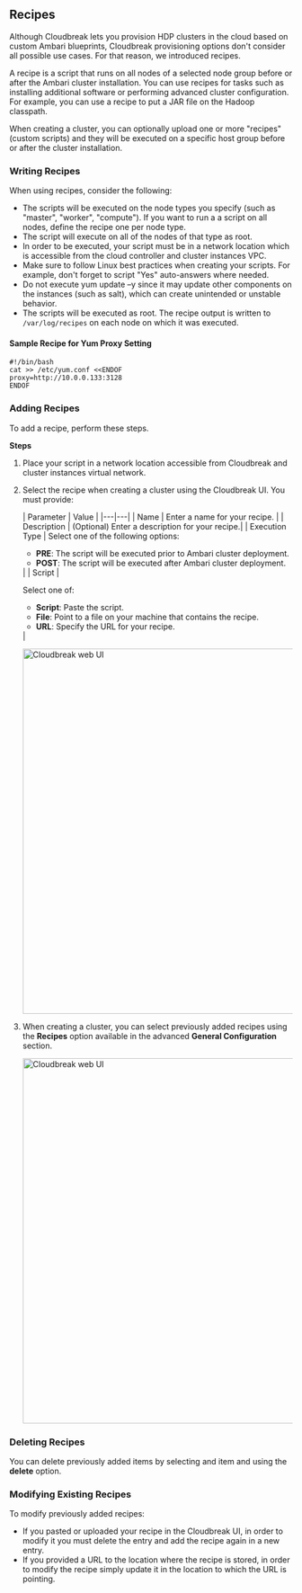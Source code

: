 ## Recipes

Although Cloudbreak lets you provision HDP clusters in the cloud based on custom Ambari blueprints, Cloudbreak provisioning options don't consider all possible use cases. For that reason, we introduced recipes. 

A recipe is a script that runs on all nodes of a selected node group before or after the Ambari cluster installation. You can use recipes for tasks such as installing additional software or performing advanced cluster configuration. For example, you can use a recipe to put a JAR file on the Hadoop classpath.

When creating a cluster, you can optionally upload one or more "recipes" (custom scripts) and they will be executed on a specific host group before or after the cluster installation. 


### Writing Recipes

When using recipes, consider the following:

* The scripts will be executed on the node types you specify (such as "master", "worker", "compute"). If you want to run a a script on all nodes, define the recipe one per node type.  
* The script will execute on all of the nodes of that type as root.  
* In order to be executed, your script must be in a network location which is accessible from the cloud controller and cluster instances VPC.  
* Make sure to follow Linux best practices when creating your scripts. For example, don't forget to script "Yes" auto-answers where needed.  
* Do not execute yum update –y since it may update other components on the instances (such as salt), which can create unintended or unstable behavior.   
* The scripts will be executed as root. The recipe output is written to `/var/log/recipes` on each node on which it was executed.
 

#### Sample Recipe for Yum Proxy Setting

```
#!/bin/bash
cat >> /etc/yum.conf <<ENDOF
proxy=http://10.0.0.133:3128
ENDOF
```

### Adding Recipes

To add a recipe, perform these steps.

**Steps**

1. Place your script in a network location accessible from Cloudbreak and cluster instances virtual network. 
  
2. Select the recipe when creating a cluster using the Cloudbreak UI. You must provide:

    | Parameter | Value |
|---|---|
| Name | Enter a name for your recipe. |
| Description | (Optional) Enter a description for your recipe.|
| Execution Type | Select one of the following options: <ul><li>**PRE**: The script will be executed prior to Ambari cluster deployment.</li><li>**POST**: The script will be executed after Ambari cluster deployment.</li></ul>|
| Script | <p>Select one of: <ul><li>**Script**: Paste the script.</li><li> **File**: Point to a file on your machine that contains the recipe.</li><li> **URL**: Specify the URL for your recipe.</li></ul> |

    <a href="../images/cb-recipe-add.png" target="_blank" title="click to enlarge"><img src="../images/cb-recipe-add.png" width="650" title="Cloudbreak web UI"></a> 
    
3. When creating a cluster, you can select previously added recipes using the **Recipes** option available in the advanced **General Configuration** section. 

    <a href="../images/cb-recipe-select.png" target="_blank" title="click to enlarge"><img src="../images/cb-recipe-select.png" width="650" title="Cloudbreak web UI"></a> 
    
[comment]: <> (Provide more details once the new UI is ready.)


### Deleting Recipes

You can delete previously added items by selecting and item and using the **delete** option. 

### Modifying Existing Recipes 

To modify previously added recipes:

* If you pasted or uploaded your recipe in the Cloudbreak UI, in order to modify it you must delete the entry and add the recipe again in a new entry.   
* If you provided a URL to the location where the recipe is stored, in order to modify the recipe simply update it in the location to which the URL is pointing.       


